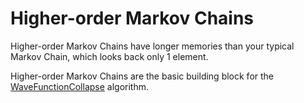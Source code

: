 # Higher-order Markov Chains

Higher-order Markov Chains have longer memories than your typical Markov Chain,
which looks back only 1 element.

Higher-order Markov Chains are the basic building block for the
[WaveFunctionCollapse](https://github.com/mxgmn/WaveFunctionCollapse) algorithm.